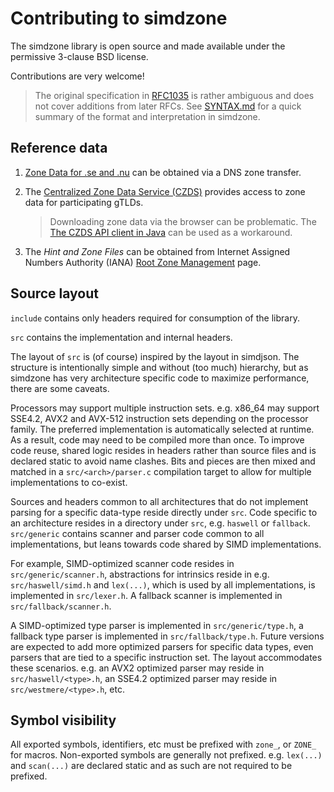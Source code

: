 # Contributing to simdzone

The simdzone library is open source and made available under the permissive
3-clause BSD license.

Contributions are very welcome!

> The original specification in [RFC1035][1] is rather ambiguous and does not
> cover additions from later RFCs. See [SYNTAX.md](SYNTAX.md) for a quick
> summary of the format and interpretation in simdzone.

[1]: https://datatracker.ietf.org/doc/html/rfc1035#section-5

## Reference data

1. [Zone Data for .se and .nu][2] can be obtained via a DNS zone transfer.

2. The [Centralized Zone Data Service (CZDS)][3] provides access to zone data
   for participating gTLDs.

   > Downloading zone data via the browser can be problematic. The
   > [The CZDS API client in Java][4] can be used as a workaround.

3. The *Hint and Zone Files* can be obtained from Internet Assigned Numbers
   Authority (IANA) [Root Zone Management][5] page.

[2]: https://internetstiftelsen.se/en/zone-data/
[3]: https://czds.icann.org/
[4]: https://github.com/icann/czds-api-client-java/
[5]: https://www.iana.org/domains/root

## Source layout

`include` contains only headers required for consumption of the library.

`src` contains the implementation and internal headers.

The layout of `src` is (of course) inspired by the layout in simdjson. The
structure is intentionally simple and without (too much) hierarchy, but as
simdzone has very architecture specific code to maximize performance, there
are some caveats.

Processors may support multiple instruction sets. e.g. x86\_64 may support
SSE4.2, AVX2 and AVX-512 instruction sets depending on the processor family.
The preferred implementation is automatically selected at runtime. As a result,
code may need to be compiled more than once. To improve code reuse, shared
logic resides in headers rather than source files and is declared static to
avoid name clashes. Bits and pieces are then mixed and matched in a
`src/<arch>/parser.c` compilation target to allow for multiple implementations
to co-exist.

Sources and headers common to all architectures that do not implement parsing
for a specific data-type reside directly under `src`. Code specific to an
architecture resides in a directory under `src`, e.g. `haswell` or `fallback`.
`src/generic` contains scanner and parser code common to all implementations,
but leans towards code shared by SIMD implementations.

For example, SIMD-optimized scanner code resides in `src/generic/scanner.h`,
abstractions for intrinsics reside in e.g. `src/haswell/simd.h` and `lex(...)`,
which is used by all implementations, is implemented in `src/lexer.h`.
A fallback scanner is implemented in `src/fallback/scanner.h`.

A SIMD-optimized type parser is implemented in `src/generic/type.h`, a fallback
type parser is implemented in `src/fallback/type.h`. Future versions are
expected to add more optimized parsers for specific data types, even parsers
that are tied to a specific instruction set. The layout accommodates these
scenarios. e.g. an AVX2 optimized parser may reside in `src/haswell/<type>.h`,
an SSE4.2 optimized parser may reside in `src/westmere/<type>.h`, etc.

## Symbol visibility

All exported symbols, identifiers, etc must be prefixed with `zone_`, or
`ZONE_` for macros. Non-exported symbols are generally not prefixed. e.g.
`lex(...)` and `scan(...)` are declared static and as such are not required to
be prefixed.
